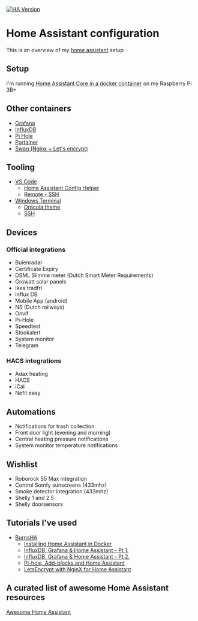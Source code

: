 [![HA Version](https://img.shields.io/badge/Running%20Home%20Assistant-0.116.2%20-darkblue)](https://github.com/home-assistant/core/releases/tag/0.116.2)

# Home Assistant configuration

This is an overview of my [home assistant](https://www.home-assistant.io/) setup

## Setup
I'm running [Home Assistant Core in a docker container](https://hub.docker.com/r/homeassistant/raspberrypi3-homeassistant) on my Raspberry Pi 3B+

## Other containers
* [Grafana](https://hub.docker.com/r/grafana/grafana)
* [InfluxDB](https://hub.docker.com/_/influxdb)
* [Pi Hole](https://hub.docker.com/r/pihole/pihole)
* [Portainer](https://hub.docker.com/r/portainer/portainer-ce)
* [Swag (Nginx + Let's encrypt)](https://hub.docker.com/r/linuxserver/swag)

## Tooling
* [VS Code](https://code.visualstudio.com/download)
  * [Home Assistant Config Helper](https://github.com/keesschollaart81/vscode-home-assistant)
  * [Remote - SSH](https://github.com/Microsoft/vscode-remote-release)
* [Windows Terminal](https://github.com/microsoft/terminal)
  * [Dracula theme](https://draculatheme.com/windows-terminal)
  * [SSH](https://docs.microsoft.com/en-us/windows/terminal/tutorials/ssh)

## Devices
### Official integrations
* Buienradar
* Certificate Expiry
* DSML Slimme meter (Dutch Smart Meter Requirements)
* Growatt solar panels
* Ikea tradfri
* Influx DB
* Mobile App (android)
* NS (Dutch railways)
* Onvif
* Pi-Hole
* Speedtest
* Stookalert
* System monitor
* Telegram

### HACS integrations
* Adax heating
* HACS
* iCal
* Nefit easy

## Automations
* Notifications for trash collection
* Front door light (evening and morning)
* Central heating pressure notifications
* System monitor temperature notifications

## Wishlist
* Roborock S5 Max integration
* Control Somfy sunscreens (433mhz)
* Smoke detector integration (433mhz)
* Shelly 1 and 2.5
* Shelly doorsensors

## Tutorials I've used
* [BurnsHA](https://www.youtube.com/c/BurnsHA)
  * [Installing Home Assistant in Docker](https://youtu.be/bG6g2btJbNk)
  * [InfluxDB, Grafana & Home Assistant - Pt 1.](https://youtu.be/lveSI3hPHE8)
  * [InfluxDB, Grafana & Home Assistant - Pt 2.](https://youtu.be/rMaU69am_cg)
  * [Pi-hole, Add-blocks and Home Assistant](https://youtu.be/yMbpxB39X1Y)
  * [LetsEncrypt with NginX for Home Assistant](https://youtu.be/oN1qPl3Yve8)

## A curated list of awesome Home Assistant resources
[Awesome Home Assistant](https://www.awesome-ha.com/)